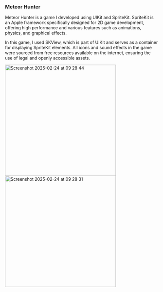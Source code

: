 ### Meteor Hunter 
Meteor Hunter is a game I developed using UIKit and SpriteKit. SpriteKit is an Apple framework specifically designed for 2D game development, offering high performance and various features such as animations, physics, and graphical effects.

In this game, I used SKView, which is part of UIKit and serves as a container for displaying SpriteKit elements. All icons and sound effects in the game were sourced from free resources available on the internet, ensuring the use of legal and openly accessible assets.

<img width="364" alt="Screenshot 2025-02-24 at 09 28 44" src="https://github.com/user-attachments/assets/c5c53aca-1b1d-4848-a5df-86934a253fcb" />

<img width="364" alt="Screenshot 2025-02-24 at 09 28 31" src="https://github.com/user-attachments/assets/43466a33-d89b-44d8-b6cf-8bd6f47327bd" />
